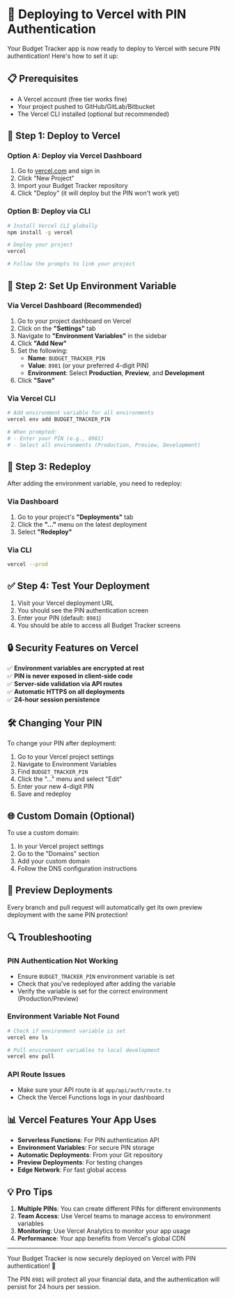 # 🚀 Deploying to Vercel with PIN Authentication

Your Budget Tracker app is now ready to deploy to Vercel with secure PIN authentication! Here's how to set it up:

## 📋 Prerequisites

- A Vercel account (free tier works fine)
- Your project pushed to GitHub/GitLab/Bitbucket
- The Vercel CLI installed (optional but recommended)

## 🔧 Step 1: Deploy to Vercel

### Option A: Deploy via Vercel Dashboard
1. Go to [vercel.com](https://vercel.com) and sign in
2. Click "New Project"
3. Import your Budget Tracker repository
4. Click "Deploy" (it will deploy but the PIN won't work yet)

### Option B: Deploy via CLI
```bash
# Install Vercel CLI globally
npm install -g vercel

# Deploy your project
vercel

# Follow the prompts to link your project
```

## 🔐 Step 2: Set Up Environment Variable

### Via Vercel Dashboard (Recommended)
1. Go to your project dashboard on Vercel
2. Click on the **"Settings"** tab
3. Navigate to **"Environment Variables"** in the sidebar
4. Click **"Add New"**
5. Set the following:
   - **Name**: `BUDGET_TRACKER_PIN`
   - **Value**: `8981` (or your preferred 4-digit PIN)
   - **Environment**: Select **Production**, **Preview**, and **Development**
6. Click **"Save"**

### Via Vercel CLI
```bash
# Add environment variable for all environments
vercel env add BUDGET_TRACKER_PIN

# When prompted:
# - Enter your PIN (e.g., 8981)
# - Select all environments (Production, Preview, Development)
```

## 🔄 Step 3: Redeploy

After adding the environment variable, you need to redeploy:

### Via Dashboard
1. Go to your project's **"Deployments"** tab
2. Click the **"..."** menu on the latest deployment
3. Select **"Redeploy"**

### Via CLI
```bash
vercel --prod
```

## ✅ Step 4: Test Your Deployment

1. Visit your Vercel deployment URL
2. You should see the PIN authentication screen
3. Enter your PIN (default: `8981`)
4. You should be able to access all Budget Tracker screens

## 🔒 Security Features on Vercel

✅ **Environment variables are encrypted at rest**  
✅ **PIN is never exposed in client-side code**  
✅ **Server-side validation via API routes**  
✅ **Automatic HTTPS on all deployments**  
✅ **24-hour session persistence**

## 🛠️ Changing Your PIN

To change your PIN after deployment:

1. Go to your Vercel project settings
2. Navigate to Environment Variables
3. Find `BUDGET_TRACKER_PIN`
4. Click the "..." menu and select "Edit"
5. Enter your new 4-digit PIN
6. Save and redeploy

## 🌐 Custom Domain (Optional)

To use a custom domain:

1. In your Vercel project settings
2. Go to the "Domains" section
3. Add your custom domain
4. Follow the DNS configuration instructions

## 📱 Preview Deployments

Every branch and pull request will automatically get its own preview deployment with the same PIN protection!

## 🔍 Troubleshooting

### PIN Authentication Not Working
- Ensure `BUDGET_TRACKER_PIN` environment variable is set
- Check that you've redeployed after adding the variable
- Verify the variable is set for the correct environment (Production/Preview)

### Environment Variable Not Found
```bash
# Check if environment variable is set
vercel env ls

# Pull environment variables to local development
vercel env pull
```

### API Route Issues
- Make sure your API route is at `app/api/auth/route.ts`
- Check the Vercel Functions logs in your dashboard

## 📊 Vercel Features Your App Uses

- **Serverless Functions**: For PIN authentication API
- **Environment Variables**: For secure PIN storage
- **Automatic Deployments**: From your Git repository
- **Preview Deployments**: For testing changes
- **Edge Network**: For fast global access

## 💡 Pro Tips

1. **Multiple PINs**: You can create different PINs for different environments
2. **Team Access**: Use Vercel teams to manage access to environment variables
3. **Monitoring**: Use Vercel Analytics to monitor your app usage
4. **Performance**: Your app benefits from Vercel's global CDN

---

Your Budget Tracker is now securely deployed on Vercel with PIN authentication! 🎉

The PIN `8981` will protect all your financial data, and the authentication will persist for 24 hours per session. 